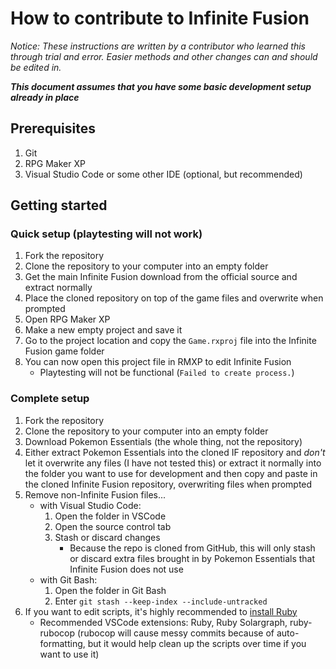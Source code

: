 # How to contribute to Infinite Fusion
_Notice: These instructions are written by a contributor who learned this through trial and error. Easier methods and other changes can and should be edited in._

***This document assumes that you have some basic development setup already in place***

## Prerequisites
1. Git
2. RPG Maker XP
3. Visual Studio Code or some other IDE (optional, but recommended)

## Getting started

### Quick setup (playtesting will not work)
1. Fork the repository
2. Clone the repository to your computer into an empty folder
3. Get the main Infinite Fusion download from the official source and extract normally
4. Place the cloned repository on top of the game files and overwrite when prompted
5. Open RPG Maker XP
6. Make a new empty project and save it
7. Go to the project location and copy the `Game.rxproj` file into the Infinite Fusion game folder
8. You can now open this project file in RMXP to edit Infinite Fusion
    - Playtesting will not be functional (`Failed to create process.`)

### Complete setup
1. Fork the repository
2. Clone the repository to your computer into an empty folder
3. Download Pokemon Essentials (the whole thing, not the repository)
4. Either extract Pokemon Essentials into the cloned IF repository and *don't* let it overwrite any files (I have not tested this) or extract it normally into the folder you want to use for development and then copy and paste in the cloned Infinite Fusion repository, overwriting files when prompted
5. Remove non-Infinite Fusion files...
    - with Visual Studio Code:
        1. Open the folder in VSCode
        2. Open the source control tab
        3. Stash or discard changes
            - Because the repo is cloned from GitHub, this will only stash or discard extra files brought in by Pokemon Essentials that Infinite Fusion does not use
    - with Git Bash:
        1. Open the folder in Git Bash
        2. Enter `git stash --keep-index --include-untracked`
6. If you want to edit scripts, it's highly recommended to [install Ruby](https://www.ruby-lang.org/en/)
    - Recommended VSCode extensions: Ruby, Ruby Solargraph, ruby-rubocop (rubocop will cause messy commits because of auto-formatting, but it would help clean up the scripts over time if you want to use it)
